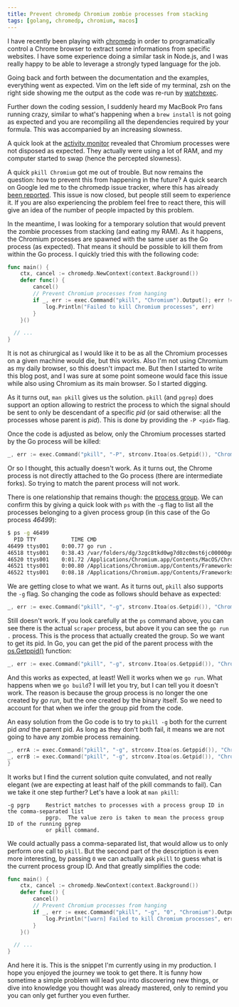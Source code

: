 ```yaml
---
title: Prevent chromedp Chromium zombie processes from stacking
tags: [golang, chromedp, chromium, macos]
---
```


I have recently been playing with
[chromedp](https://github.com/chromedp/chromedp) in order to programatically
control a Chrome browser to extract some informations from specific websites. I
have some experience doing a similar task in Node.js, and I was really happy to
be able to leverage a strongly typed language for the job.

Going back and forth between the documentation and the examples, everything went
as expected. Vim on the left side of my terminal, zsh on the right side showing
me the output as the code was re-run by [watchexec](https://github.com/watchexec/watchexec).

Further down the coding session, I suddenly heard my MacBook Pro fans running
crazy, similar to what's happening when a `brew install` is not going as
expected and you are recompiling all the dependencies required by your
formula. This was accompanied by an increasing slowness.

A quick look at the [activity monitor](/resources/chromium_zombies.png) revealed
that Chromium processes were not disposed as expected. They actually were using
a lot of RAM, and my computer started to swap (hence the percepted slowness).

A quick `pkill Chromium` got me out of trouble. But now remains the question:
how to prevent this from happening in the future? A quick search on Google led
me to the chromedp issue tracker, where this has already [been
reported](https://github.com/chromedp/chromedp/issues/472). This issue is now
closed, but people still seem to experience it. If you are also experiencing the
problem feel free to react there, this will give an idea of the number of people
impacted by this problem.

In the meantime, I was looking for a temporary solution that would prevent the
zombie processes from stacking (and eating my RAM). As it happens, the Chromium
processes are spawned with the same user as the Go process (as expected). That
means it should be possible to kill them from within the Go process. I quickly
tried this with the following code:

```go
func main() {
	ctx, cancel := chromedp.NewContext(context.Background())
	defer func() {
		cancel()
		// Prevent Chromium processes from hanging
		if _, err := exec.Command("pkill", "Chromium").Output(); err != nil {
			log.Println("Failed to kill Chromium processes", err)
		}
	}()

  // ...
}
```

It is not as chirurgical as I would like it to be as all the Chromium processes
on a given machine would die, but this works. Also I'm not using Chromium as my
daily browser, so this doesn't impact me. But then I started to write this blog
post, and I was sure at some point someone would face this issue while also
using Chromium as its main browser. So I started digging.

As it turns out, `man pkill` gives us the solution. `pkill` (and `pgrep`) does
support an option allowing to restrict the process to which the signal should be
sent to only be descendant of a specific _pid_ (or said otherwise: all the
processes whose parent is _pid_). This is done by providing the `-P <pid>` flag.

Once the code is adjusted as below, only the Chromium processes started by the
Go process will be killed:

```go
_, err := exec.Command("pkill", "-P", strconv.Itoa(os.Getpid()), "Chromium").Output()
```

Or so I thought, this actually doesn't work. As it turns out, the Chrome process
is not directly attached to the Go process (there are intermediate forks). So
trying to match the parent process will not work.

There is one relationship that remains though: the [process
group](https://en.wikipedia.org/wiki/Process_group). We can confirm this by
giving a quick look with `ps` with the `-g` flag to list all the processes
belonging to a given process group (in this case of the Go process _46499_):

```bash
$ ps -g 46499
  PID TTY           TIME CMD
46499 ttys001    0:00.77 go run .
46518 ttys001    0:38.43 /var/folders/dg/3zgc8tkd0wg7d0zc0mst6jc00000gn/T/go-build917574381/b001/exe/scraper
46520 ttys001    0:01.72 /Applications/Chromium.app/Contents/MacOS/Chromium --disable-popup-blocking --safebr
46521 ttys001    0:00.80 /Applications/Chromium.app/Contents/Frameworks/Chromium Framework.framework/Versions
46522 ttys001    0:08.18 /Applications/Chromium.app/Contents/Frameworks/Chromium Framework.framework/Versions
```

We are getting close to what we want. As it turns out, `pkill` also supports the
`-g` flag. So changing the code as follows should behave as expected:

```go
_, err := exec.Command("pkill", "-g", strconv.Itoa(os.Getpid()), "Chromium").Output()
```

Still doesn't work. If you look carefully at the `ps` command above, you can see
there is the actual `scraper` process, but above it you can see the `go run .`
process. This is the process that actually created the group. So we want to get
its pid. In Go, you can get the pid of the parent process with the
[os.Getppid()](https://golang.org/pkg/os/#Getppid) function:

```go
_, err := exec.Command("pkill", "-g", strconv.Itoa(os.Getppid()), "Chromium").Output()
```

And this works as expected, at least! Well it works when we `go run`. What
happens when we `go build`? I will let you try, but I can tell you it doesn't
work. The reason is because the group process is no longer the one created by
_go run_, but the one created by the binary itself. So we need to account for
that when we infer the group pid from the code.

An easy solution from the Go code is to try to `pkill -g` both for the current
pid _and_ the parent pid. As long as they don't both fail, it means we are not
going to have any zombie process remaining.

```go
_, errA := exec.Command("pkill", "-g", strconv.Itoa(os.Getppid()), "Chromium").Output()
_, errB := exec.Command("pkill", "-g", strconv.Itoa(os.Getpid()), "Chromium").Output()
}
```

It works but I find the current solution quite convulated, and not really
elegant (we are expecting at least half of the pkill commands to fail). Can we
take it one step further? Let's have a look at `man pkill`:

```
-g pgrp     Restrict matches to processes with a process group ID in the comma-separated list
            pgrp.  The value zero is taken to mean the process group ID of the running pgrep
            or pkill command.

```

We could actually pass a comma-separated list, that would allow us to only
perform one call to `pkill`. But the second part of the description is even more interesting,
by passing `0` we can actually ask `pkill` to guess what is the current process
group ID. And that greatly simplifies the code:

```go
func main() {
	ctx, cancel := chromedp.NewContext(context.Background())
	defer func() {
		cancel()
		// Prevent Chromium processes from hanging
		if _, err := exec.Command("pkill", "-g", "0", "Chromium").Output(); err != nil {
			log.Println("[warn] Failed to kill Chromium processes", err)
		}
	}()

  // ...
}
```

And here it is. This is the snippet I'm currently using in my production. I hope
you enjoyed the journey we took to get there. It is funny how sometime a simple
problem will lead you into discovering new things, or dive into knowledge you
thought was already mastered, only to remind you you can only get further you
even further.
